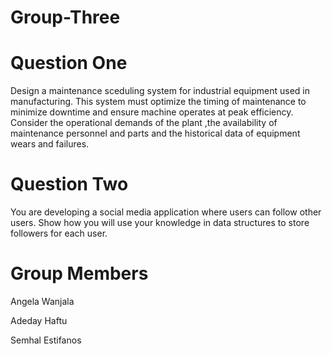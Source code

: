 # Group-Three
# Question One
Design a maintenance sceduling system for industrial equipment used in manufacturing. This system must optimize the timing of maintenance to minimize downtime and ensure machine operates at peak efficiency. Consider the operational demands of the plant ,the availability of maintenance personnel and parts and the historical data of equipment wears and failures.
# Question Two
You are developing a social media application where users can follow other users. Show how you will use your knowledge in data structures to store followers for each user.
# Group Members
Angela Wanjala

Adeday Haftu

Semhal Estifanos
